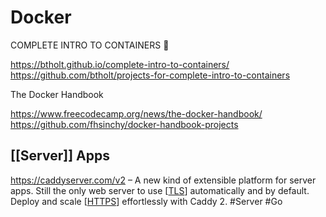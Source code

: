 # Docker

COMPLETE INTRO TO CONTAINERS 🐳

https://btholt.github.io/complete-intro-to-containers/
https://github.com/btholt/projects-for-complete-intro-to-containers

The Docker Handbook

https://www.freecodecamp.org/news/the-docker-handbook/
https://github.com/fhsinchy/docker-handbook-projects


## [[Server]] Apps

https://caddyserver.com/v2 – A new kind of extensible platform for server apps. Still the only web server to use [[TLS]] automatically and by default. Deploy and scale [[HTTPS]] effortlessly with Caddy 2. #Server #Go

[//begin]: # "Autogenerated link references for markdown compatibility"
[TLS]: tls "TLS"
[HTTPS]: https "HTTPS"
[//end]: # "Autogenerated link references"